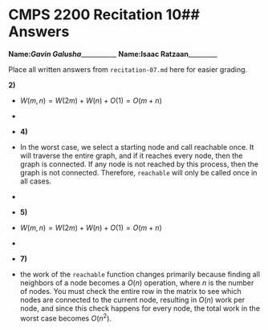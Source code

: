 # CMPS 2200 Recitation 10## Answers

**Name:**_______Gavin Galusha__________________
**Name:**________Isaac Ratzaan_________________


Place all written answers from `recitation-07.md` here for easier grading.

**2)**

- $W(m,n) = W(2m) + W(n) + O(1) = O(m+n)$
-   

- **4)**

-  In the worst case, we select a starting node and call reachable once. It will traverse the entire graph, and if it reaches every node, then the graph is connected. If any node is not reached by this process, then the graph is not connected. Therefore, `reachable` will only be called once in all cases.
-  

- **5)**

- $W(m,n) = W(2m) + W(n) +O(1) = O(m+n)$
- 

- **7)**

- the work of the `reachable` function changes primarily because finding all neighbors of a node becomes a $O(n)$ operation, where $n$ is the number of nodes. You must check the entire row in the matrix to see which nodes are connected to the current node, resulting in $O(n)$ work per node, and since this check happens for every node, the total work in the worst case becomes $O(n^2)$. 



